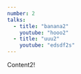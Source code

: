 ```yaml
---
number: 2
talks: 
  - title: "banana2"
    youtube: "hooo2"
  - title: "uuu2"
    youtube: "edsdf2s"
---
```


Content2!